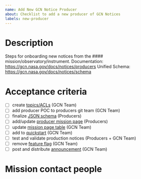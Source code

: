 ```yaml
---
name: Add New GCN Notice Producer
about: Checklist to add a new producer of GCN Notices
labels: new-producer
---
```


<!--
Note: this text is a comment, and won't show up in the issue.
Please search existing issues to check if your issue has already been recorded.
Fill out the sections below. Delete any sections that are not relevant.
-->

# Description

Steps for onboarding new notices from the #### mission/observatory/instrument.
Documentation: https://gcn.nasa.gov/docs/notices/producers
Unified Schema: https://gcn.nasa.gov/docs/notices/schema

# Acceptance criteria

- [ ] create [topics/ACLs](https://gcn.nasa.gov/docs/notices/producers) (GCN Team)
- [ ] add producer POC to producers git team  (GCN Team)
- [ ] finalize [JSON schema](https://gcn.nasa.gov/docs/notices/schema) (Producers)
- [ ] add/update [producer mission page](https://gcn.nasa.gov/missions) (Producers)
- [ ] update [mission page table](https://gcn.nasa.gov/missions) (GCN Team)
- [ ] add to [quickstart](https://gcn.nasa.gov/quickstart) (GCN Team)
- [ ] test and validate production notices (Producers + GCN Team)
- [ ] remove [feature flag](https://gcn.nasa.gov/docs/contributing/feature-flags) (GCN Team)
- [ ] post and distribute [announcement](https://gcn.nasa.gov/news) (GCN Team)

# Mission contact people
